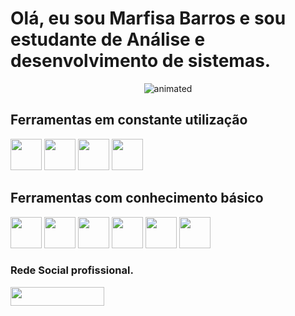 <h1> Olá, eu sou Marfisa Barros e sou estudante de Análise e desenvolvimento de sistemas.</h1>

<p align="center">
  <img src="https://user-images.githubusercontent.com/91343682/233750791-e313ae8a-d3f6-401f-af6f-5bed50c29275.gif" alt="animated" />
</p>

<div>
  <h2> Ferramentas em constante utilização </h2>
 <img height="50" width="50" src="https://cdn.jsdelivr.net/gh/devicons/devicon/icons/csharp/csharp-original.svg" />
 <img height="50" width="50" src="https://cdn.jsdelivr.net/gh/devicons/devicon/icons/dotnetcore/dotnetcore-original.svg" />
 <img height="50" width="50" src="https://cdn.jsdelivr.net/gh/devicons/devicon/icons/visualstudio/visualstudio-plain.svg" /> 
 <img height="50" width="50" src="https://cdn.jsdelivr.net/gh/devicons/devicon/icons/vscode/vscode-original-wordmark.svg" />
                  
</div>                 
          
 <div>  
   <h2> Ferramentas com conhecimento básico </h2>
  <img height="50" width="50" src="https://cdn.jsdelivr.net/gh/devicons/devicon/icons/python/python-original-wordmark.svg" />
  <img height="50" width="50" src="https://cdn.jsdelivr.net/gh/devicons/devicon/icons/java/java-original-wordmark.svg" />
  <img height="50" width="50" src="https://cdn.jsdelivr.net/gh/devicons/devicon/icons/html5/html5-original-wordmark.svg" />
  <img height="50" width="50" src="https://cdn.jsdelivr.net/gh/devicons/devicon/icons/css3/css3-original-wordmark.svg" />
  <img height="50" width="50" src="https://cdn.jsdelivr.net/gh/devicons/devicon/icons/linux/linux-original.svg" />
  <img height="50" width="50" src="https://cdn.jsdelivr.net/gh/devicons/devicon/icons/figma/figma-original.svg" />          
<div>

<h3> Rede Social profissional.  </h3>
  <div>
   <a href="https://www.linkedin.com/in/marfisa-barros-923905193/">
   <img height="30" width="150" src="https://img.shields.io/badge/LinkedIn-0077B5?style=for-the-badge&logo=linkedin&logoColor=white" />
   </a>   
  </div>
